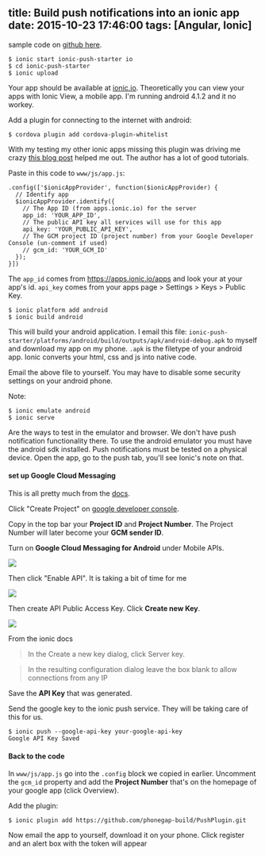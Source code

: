 title: Build push notifications into an ionic app
date: 2015-10-23 17:46:00
tags: [Angular, Ionic]
---

sample code on [github here](https://github.com/jasonshark/ionic-push-starter).

<!-- more -->
```
$ ionic start ionic-push-starter io
$ cd ionic-push-starter
$ ionic upload
```

Your app should be available at [ionic.io](https://apps.ionic.io/apps). Theoretically you can view your apps with Ionic View, a mobile app. I'm running android 4.1.2 and it no workey.

Add a plugin for connecting to the internet with android:

```
$ cordova plugin add cordova-plugin-whitelist
```

With my testing my other ionic apps missing this plugin was driving me crazy [this blog post](https://blog.nraboy.com/2015/05/whitelist-external-resources-for-use-in-ionic-framework/) helped me out. The author has a lot of good tutorials.

Paste in this code to `www/js/app.js`:

```
.config(['$ionicAppProvider', function($ionicAppProvider) {
  // Identify app
  $ionicAppProvider.identify({
    // The App ID (from apps.ionic.io) for the server
    app_id: 'YOUR_APP_ID',
    // The public API key all services will use for this app
    api_key: 'YOUR_PUBLIC_API_KEY',
    // The GCM project ID (project number) from your Google Developer Console (un-comment if used)
    // gcm_id: 'YOUR_GCM_ID'
  });
}])
```

The `app_id` comes from https://apps.ionic.io/apps and look your at your app's id. `api_key` comes from your apps page > Settings > Keys > Public Key.

```
$ ionic platform add android
$ ionic build android
```

This will build your android application. I email this file: `ionic-push-starter/platforms/android/build/outputs/apk/android-debug.apk` to myself and download my app on my phone. `.apk` is the filetype of your android app. Ionic converts your html, css and js into native code.

Email the above file to yourself. You may have to disable some security settings on your android phone.

Note:
```
$ ionic emulate android
$ ionic serve
```

Are the ways to test in the emulator and browser. We don't have push notification functionality there. To use the android emulator you must have the android sdk installed. Push notifications must be tested on a physical device. Open the app, go to the push tab, you'll see Ionic's note on that.

#### set up Google Cloud Messaging 

This is all pretty much from the [docs](http://docs.ionic.io/v1.0/docs/push-android-setup).

Click "Create Project" on [google developer console](https://console.developers.google.com/project).

Copy in the top bar your **Project ID** and **Project Number**. The Project Number will later become your **GCM sender ID**. 

Turn on **Google Cloud Messaging for Android** under Mobile APIs.

![](/content/images/2015/06/Screen-Shot-2015-06-12-at-6-54-09-PM.png)

Then click "Enable API". It is taking a bit of time for me

![](/content/images/2015/06/Screen-Shot-2015-06-12-at-6-54-33-PM.png)

Then create API Public Access Key. Click **Create new Key**.

![](/content/images/2015/06/Screen-Shot-2015-06-12-at-7-04-28-PM.png)

From the ionic docs

>In the Create a new key dialog, click Server key.

> In the resulting configuration dialog leave the box blank to allow connections from any IP

Save the **API Key** that was generated.

Send the google key to the ionic push service. They will be taking care of this for us.

```
$ ionic push --google-api-key your-google-api-key
Google API Key Saved
```

#### Back to the code
In `www/js/app.js` go into the `.config` block we copied in earlier. Uncomment the `gcm_id` property and add the **Project Number** that's on the homepage of your google app (click Overview).

Add the plugin:

```
$ ionic plugin add https://github.com/phonegap-build/PushPlugin.git
```

Now email the app to yourself, download it on your phone. Click register and an alert box with the token will appear
